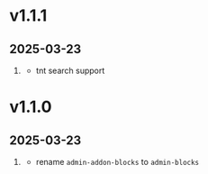 # v1.1.1
## 2025-03-23

1. [](#new)
    * tnt search support

# v1.1.0
## 2025-03-23

1. [](#bugfix)
    * rename `admin-addon-blocks` to `admin-blocks`